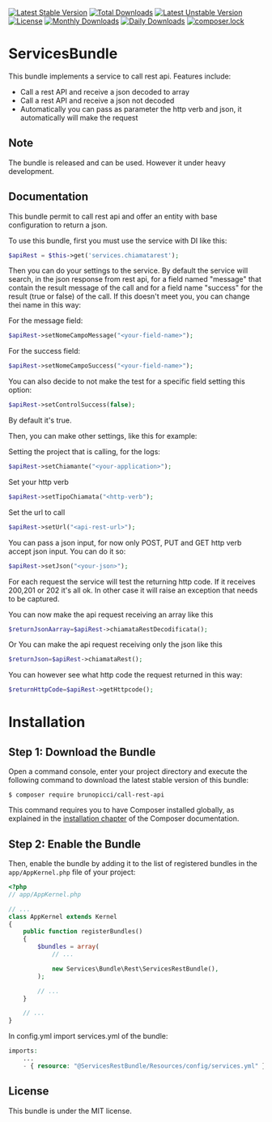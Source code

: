[![Latest Stable Version](https://poser.pugx.org/brunopicci/call-rest-api/v/stable)](https://packagist.org/packages/brunopicci/call-rest-api)
[![Total Downloads](https://poser.pugx.org/brunopicci/call-rest-api/downloads)](https://packagist.org/packages/brunopicci/call-rest-api)
[![Latest Unstable Version](https://poser.pugx.org/brunopicci/call-rest-api/v/unstable)](https://packagist.org/packages/brunopicci/call-rest-api)
[![License](https://poser.pugx.org/brunopicci/call-rest-api/license)](https://packagist.org/packages/brunopicci/call-rest-api)
[![Monthly Downloads](https://poser.pugx.org/brunopicci/call-rest-api/d/monthly)](https://packagist.org/packages/brunopicci/call-rest-api)
[![Daily Downloads](https://poser.pugx.org/brunopicci/call-rest-api/d/daily)](https://packagist.org/packages/brunopicci/call-rest-api)
[![composer.lock](https://poser.pugx.org/brunopicci/call-rest-api/composerlock)](https://packagist.org/packages/brunopicci/call-rest-api)

ServicesBundle
=============

This bundle implements a service to call rest api. Features include:
 - Call a rest API and receive a json decoded to array
 - Call a rest API and receive a json not decoded
 - Automatically you can pass as parameter the http verb and json, it automatically will make the request

Note
----

The bundle is released and can be used. However it under heavy development.

Documentation
-------------

This bundle permit to call rest api and offer an entity with base configuration to return a json.

To use this bundle, first you must use the service with DI like this:

```php
$apiRest = $this->get('services.chiamatarest');
```

Then you can do your settings to the service. 
By default the service will search, in the json response from rest api, for a field named "message" that contain the result message of the call and for a field name "success" for the result (true or false) of the call.
If this doesn't meet you, you can change thei name in this way:

For the message field:
```php
$apiRest->setNomeCampoMessage("<your-field-name>");
```

For the success field:
```php
$apiRest->setNomeCampoSuccess("<your-field-name>");
```

You can also decide to not make the test for a specific field setting this option:
```php
$apiRest->setControlSuccess(false);
```
By default it's true.

Then, you can make other settings, like this for example:

Setting the project that is calling, for the logs:
```php
$apiRest->setChiamante("<your-application>");
```

Set your http verb
```php
$apiRest->setTipoChiamata("<http-verb");
```

Set the url to call
```php
$apiRest->setUrl("<api-rest-url>");
```

You can pass a json input, for now only POST, PUT and GET http verb accept json input. You can do it so:
```php
$apiRest->setJson("<your-json>");
```

For each request the service will test the returning http code. If it receives 200,201 or 202 it's all ok.
In other case it will raise an exception that needs to be captured.

You can now make the api request receiving an array like this
```php
$returnJsonAarray=$apiRest->chiamataRestDecodificata();
```

Or You can make the api request receiving only the json like this
```php
$returnJson=$apiRest->chiamataRest();
```

You can however see what http code the request returned in this way:
```php
$returnHttpCode=$apiRest->getHttpcode();
```


Installation
============

Step 1: Download the Bundle
---------------------------

Open a command console, enter your project directory and execute the
following command to download the latest stable version of this bundle:

```console
$ composer require brunopicci/call-rest-api
```

This command requires you to have Composer installed globally, as explained
in the [installation chapter](https://getcomposer.org/doc/00-intro.md)
of the Composer documentation.

Step 2: Enable the Bundle
-------------------------

Then, enable the bundle by adding it to the list of registered bundles
in the `app/AppKernel.php` file of your project:

```php
<?php
// app/AppKernel.php

// ...
class AppKernel extends Kernel
{
    public function registerBundles()
    {
        $bundles = array(
            // ...

            new Services\Bundle\Rest\ServicesRestBundle(),
        );

        // ...
    }

    // ...
}
```

In config.yml import services.yml of the bundle:
```php
imports:
    ...
    - { resource: "@ServicesRestBundle/Resources/config/services.yml" }
```

License
-------

This bundle is under the MIT license.
